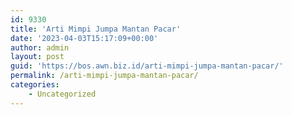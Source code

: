 ```yaml
---
id: 9330
title: 'Arti Mimpi Jumpa Mantan Pacar'
date: '2023-04-03T15:17:09+00:00'
author: admin
layout: post
guid: 'https://bos.awn.biz.id/arti-mimpi-jumpa-mantan-pacar/'
permalink: /arti-mimpi-jumpa-mantan-pacar/
categories:
    - Uncategorized
---
```


